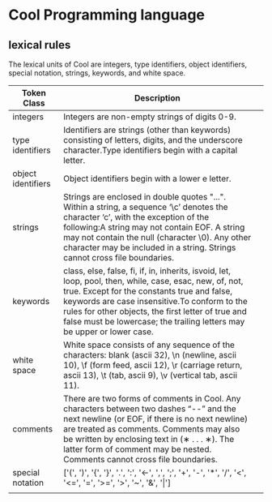# Cool Programming language

## lexical rules

The lexical units of Cool are integers, type identifiers, object identifiers, special notation, strings, keywords, and white space.

| Token Class        | Description                                                  |      |
| ------------------ | ------------------------------------------------------------ | ---- |
| integers           | Integers are non-empty strings of digits 0-9.                |      |
| type identifiers   | Identifiers are strings (other than keywords) consisting of letters, digits, and the underscore character.Type identifiers begin with a capital letter. |      |
| object identifiers | Object identifiers begin with a lower e letter.              |      |
| strings            | Strings are enclosed in double quotes "...". Within a string, a sequence ‘\c’ denotes the character ‘c’, with the exception of the following:A string may not contain EOF. A string may not contain the null (character \0). Any other character may be included in a string. Strings cannot cross file boundaries. |      |
| keywords           | class, else, false, fi, if, in, inherits, isvoid, let, loop, pool, then, while, case, esac, new, of, not, true. Except for the constants true and false, keywords are case insensitive.To conform to the rules for other objects, the first letter of true and false must be lowercase; the trailing letters may be upper or lower case. |      |
| white space        | White space consists of any sequence of the characters: blank (ascii 32), \n (newline, ascii 10), \f (form feed, ascii 12), \r (carriage return, ascii 13), \t (tab, ascii 9), \v (vertical tab, ascii 11). |      |
| comments           | There are two forms of comments in Cool. Any characters between two dashes “--” and the next newline (or EOF, if there is no next newline) are treated as comments. Comments may also be written by enclosing text in (∗ . . . ∗). The latter form of comment may be nested. Comments cannot cross file boundaries. |      |
| special notation   | ['(', ')', '{', '}', '.', ':', '<-', ',', ';', '+', '-', '*', '/', '<', '<=', '=', '>=', '>', '~', '&', '\|'] |      |
|                    |                                                              |      |

